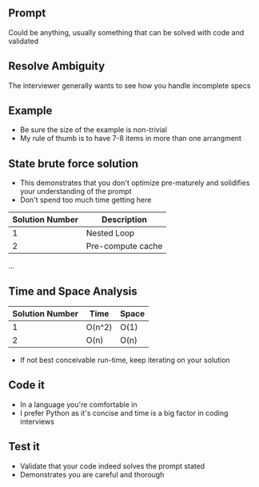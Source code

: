 ## Prompt
Could be anything, usually something that can be solved with code and validated

## Resolve Ambiguity
The interviewer generally wants to see how you handle incomplete specs

## Example
* Be sure the size of the example is non-trivial
* My rule of thumb is to have 7-8 items in more than one arrangment

## State brute force solution
* This demonstrates that you don't optimize pre-maturely and solidifies your understanding of the prompt
* Don't spend too much time getting here

| Solution Number | Description |
|---       |---          |
| 1        | Nested Loop | 
| 2        | Pre-compute cache |

...


## Time and Space Analysis
|Solution Number | Time | Space |
|--- | --- | --- |
| 1  | O(n^2) | O(1) | 
| 2  | O(n)   | O(n) |

* If not best conceivable run-time, keep iterating on your solution

## Code it
* In a language you're comfortable in
* I prefer Python as it's concise and time is a big factor in coding interviews

## Test it
* Validate that your code indeed solves the prompt stated
* Demonstrates you are careful and thorough

